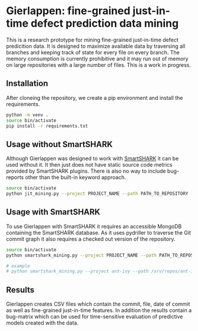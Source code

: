 # Gierlappen: fine-grained just-in-time defect prediction data mining

This is a research prototype for mining fine-grained just-in-time defect predicition data. It is designed to maximize available data by traversing all branches and keeping track of state for every file on every branch.
The memory consumption is currently prohibitive and it may run out of memory on large repositories with a large number of files.
This is a work in progress.


## Installation

After cloneing the repository, we create a pip environment and install the requirements.

```bash
python -m venv .
source bin/activate
pip install -r requirements.txt
```


## Usage without SmartSHARK

Although Gierlappen was designed to work with [SmartSHARK](https://smartshark.github.io) it can be used without it. It then just does not have static source code metrics provided by SmartSHARK plugins. There is also no way to include bug-reports other than the built-in keyword approach.

```bash
source bin/activate
python jit_mining.py --project PROJECT_NAME --path PATH_TO_REPOSITORY --file-check
```


## Usage with SmartSHARK

To use Gierlappen with SmartSHARK it requires an accessible MongoDB containing the SmartSHARK database.
As it uses pydriller to traverse the Git commit graph it also requires a checked out version of the repository.

```bash
source bin/activate
python smartshark_mining.py --project PROJECT_NAME --path PATH_TO_REPOSITORY --file-check --label-name SMARTSHARK_BUG_LABEL --db-host SMARTSHARK_MONGODB_HOST --db-port SMARTSHARK_MONGODB_PORT --db-name SMARTSHARK_MONGODB_DATABASE --db-user SMARTSHARK_MONGODB_USER --db-pw SMARTSHARK_MONGODB_PASSWORD --db-auth SMARTSHARK_MONGODB_AUTHENTICATION_SOURCE

# example
# python smartshark_mining.py --project ant-ivy --path /srv/repos/ant-ivy/ --file-check --label-name JLMIV+R --db-host 127.0.0.1 --db-port 27017 --db-name smartshark --db-user USER --db-pw PW --db-auth smartshark
```


## Results

Gierlappen creates CSV files which contain the commit, file, date of commit as well as fine-grained just-in-time features. In addition the results contain a bug-matrix which can be used for time-sensitive evaluation of predictive models created with the data.
